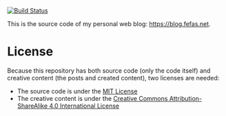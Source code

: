 [![Build Status](https://img.shields.io/travis/fefas/blog.fefas.net/master.svg?style=flat-square)](https://travis-ci.org/fefas/blog.fefas.net)

This is the source code of my personal web blog: https://blog.fefas.net.

# License

Because this repository has both source code (only the code itself) and creative
content (the posts and created content), two licenses are needed:

- The source code is under the [MIT License](LICENSE)
- The creative content is under the [Creative Commons Attribution-ShareAlike 4.0
  International License](https://creativecommons.org/licenses/by-sa/4.0/)
